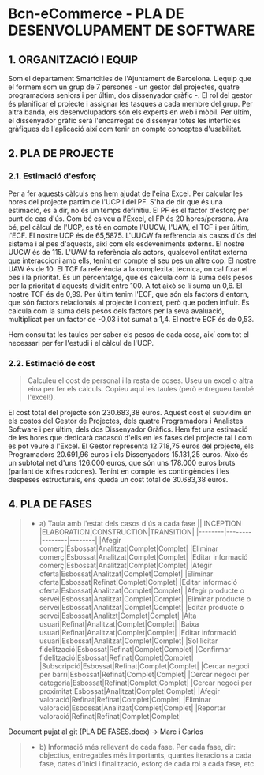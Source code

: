 # Bcn-eCommerce - PLA DE DESENVOLUPAMENT DE SOFTWARE #

## 1. ORGANITZACIÓ I EQUIP ##
Som el departament Smartcities de l'Ajuntament de Barcelona.
L'equip que el formem som un grup de 7 persones - un gestor del projectes, quatre programadors seniors i per últim, dos dissenyador gràfic -.
El rol del gestor és planificar el projecte i assignar les tasques a cada membre del grup. Per altra banda, els desenvolupadors són els experts en web i mòbil. Per últim, el dissenyador gràfic serà l'encarregat de dissenyar totes les interfícies gràfiques de l'aplicació així com tenir en compte conceptes d'usabilitat. 

## 2. PLA DE PROJECTE ##
### 2.1. Estimació d'esforç ###
Per a fer aquests càlculs ens hem ajudat de l'eina Excel. Per calcular les hores del projecte partim de l'UCP i del PF. S'ha de dir que és una estimació, és a dir, no és un temps definitiu. El PF és el factor d'esforç per punt de cas d'ús. Com bé es veu a l'Excel, el FP és 20 hores/persona.
Ara bé, pel càlcul de l'UCP, es té en compte l'UUCW, l'UAW, el TCF i per últim, l'ECF. El nostre UCP és de 65,5875.
L'UUCW fa refèrencia als casos d'ús del sistema i al pes d'aquests, així com els esdeveniments externs. El nostre UUCW és de 115.
L'UAW fa referència als actors, qualsevol entitat externa que interaccioni amb ells, tenint en compte el seu pes un altre cop. El nostre UAW és de 10.
El TCF fa referència a la complexitat tècnica, on cal fixar el pes i la prioritat. És un percentatge, que es calcula com la suma dels pesos per la prioritat d'aquests dividit entre 100. A tot això se li suma un 0,6. El nostre TCF és de 0,99.
Per últim tenim l'ECF, que són els factors d'entorn, que són factors relacionals al projecte i context, però que poden influir. Es calcula com la suma dels pesos dels factors per la seva avaluació, multiplicat per un factor de -0,03 i tot sumat a 1,4. El nostre ECF és de 0,53.

Hem consultat les taules per saber els pesos de cada cosa, així com tot el necessari per fer l'estudi i el càlcul de l'UCP.

### 2.2. Estimació de cost ###

> Calculeu el cost de personal i la resta de coses. Useu un excel o altra eina per fer els càlculs. Copieu aquí les taules (però entregueu també l'excel!). 

El cost total del projecte són 230.683,38 euros. Aquest cost el subvidim en els costos del Gestor de Projectes, dels quatre Programadors i Analistes Software i per últim, dels dos Dissenyador Gràfics. Hem fet una estimació de les hores que dedicarà cadascú d'ells en les fases del projecte tal i com es pot veure a l'Excel. 
El Gestor representa 12.718,75 euros del projecte, els Programadors 20.691,96 euros i els Dissenyadors 15.131,25 euros. Això és un subtotal net	d'uns 126.000 euros, que són uns 178.000 euros bruts (parlant de xifres rodones). Tenint en compte les contingències i les despeses estructurals, ens queda un cost total de 30.683,38 euros.

## 4. PLA DE FASES ##

> - a) Taula amb l'estat dels casos d'ús a cada fase
|| INCEPTION |ELABORATION|CONSTRUCTION|TRANSITION|
|--------|--------|--------|--------|
|Afegir comerç|Esbossat|Analitzat|Complet|Complet|
|Eliminar comerç|Esbossat|Analitzat|Complet|Complet|
|Editar informació comerç|Esbossat|Analitzat|Complet|Complet|
|Afegir oferta|Esbossat|Analitzat|Complet|Complet|
|Eliminar oferta|Esbossat|Refinat|Complet|Complet|
|Editar informació oferta|Esbossat|Analitzat|Complet|Complet|
|Afegir producte o servei|Esbossat|Analitzat|Complet|Complet|
|Eliminar producte o servei|Esbossat|Analitzat|Complet|Complet|
|Editar producte o servei|Esbossat|Analitzt|Complet|Complet|
|Alta usuari|Refinat|Analitzat|Complet|Complet|
|Baixa usuari|Refinat|Analitzat|Complet|Complet|
|Editar informació usuari|Esbossat|Analitzat|Complet|Complet|
|Sol·licitar fidelització|Esbossat|Refinat|Complet|Complet|
|Confirmar fidelització|Esbossat|Refinat|Complet|Complet|
|Subscripció|Esbossat|Refinat|Complet|Complet|
|Cercar negoci per barri|Esbossat|Refinat|Complet|Complet|
|Cercar negoci per categoria|Esbossat|Refinat|Complet|Complet|
|Cercar negoci per proximitat|Esbossat|Analitzat|Complet|Complet|
|Afegir valoració|Refinat|Refinat|Complet|Complet|
|Eliminar valoració|Esbossat|Analitzat|Complet|Complet|
|Reportar valoració|Refinat|Refinat|Complet|Complet|

Document pujat al git (PLA DE FASES.docx) -> Marc i Carlos  

> - b) Informació més rellevant de cada fase. Per cada fase, dir: objectius, entregables més importants, quantes iteracions a cada fase, dates d'inici i finalització, esforç de cada rol a cada fase, etc.



